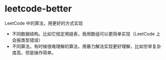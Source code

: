 # leetcode-better
LeetCode 中的算法，用更好的方式实现
- 不同数据结构。比如它规定用链表，我用数组可以更简单实现（LeetCode 上会报类型错误）
- 不同算法。有时候很难理解的算法，用暴力解法实现更好理解，比如穷举复杂度高，但是操作简单。
